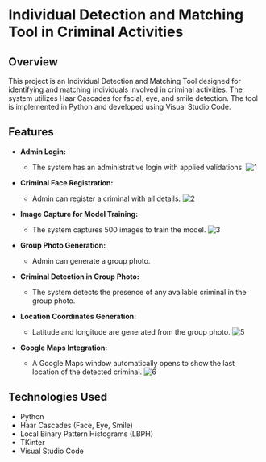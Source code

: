 # Individual Detection and Matching Tool in Criminal Activities

## Overview

This project is an Individual Detection and Matching Tool designed for identifying and matching individuals involved in criminal activities. The system utilizes Haar Cascades for facial, eye, and smile detection. The tool is implemented in Python and developed using Visual Studio Code.

## Features

- **Admin Login:**
  - The system has an administrative login with applied validations.
  ![1](https://github.com/prathmesh2121/Criminal-Face-Detection/assets/100065581/18d7146c-af81-4031-beff-29e1e6a55d26)


- **Criminal Face Registration:**
  - Admin can register a criminal with all details.
![2](https://github.com/prathmesh2121/Criminal-Face-Detection/assets/100065581/c9c41e6e-f4be-42d0-bd56-9fb61b96b741)

- **Image Capture for Model Training:**
  - The system captures 500 images to train the model.
![3](https://github.com/prathmesh2121/Criminal-Face-Detection/assets/100065581/df17b931-cbca-4192-a5be-1d432d845c22)

- **Group Photo Generation:**
  - Admin can generate a group photo.

- **Criminal Detection in Group Photo:**
  - The system detects the presence of any available criminal in the group photo.

- **Location Coordinates Generation:**
  - Latitude and longitude are generated from the group photo.
    ![5](https://github.com/prathmesh2121/Criminal-Face-Detection/assets/100065581/4705af3b-0ec4-4f73-9a25-3138eb42c1cb)

- **Google Maps Integration:**
  - A Google Maps window automatically opens to show the last location of the detected criminal.
![6](https://github.com/prathmesh2121/Criminal-Face-Detection/assets/100065581/0df2eb36-edcb-47ef-a946-b06cc23c88da)

## Technologies Used

- Python
- Haar Cascades (Face, Eye, Smile)
- Local Binary Pattern Histograms (LBPH)
- TKinter
- Visual Studio Code







